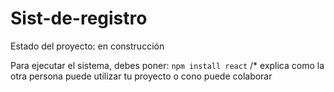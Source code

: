 # Sist-de-registro
Estado del proyecto: en construcción

Para ejecutar el sistema, debes poner: 
``` npm install react ```  /* explica como la otra persona puede utilizar tu proyecto o cono puede colaborar

